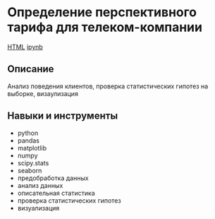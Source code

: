 # Определение перспективного тарифа для телеком-компании
[HTML](https://github.com/Malakhova-Natalya/Portfolio/blob/main/tariff_project/tariff_project.html "html") [ipynb](https://github.com/Malakhova-Natalya/Portfolio/blob/main/tariff_project/tariff_project.ipynb "ipynb") 
## Описание	
Анализ поведения клиентов, проверка статистических гипотез на выборке, визаулизация
## Навыки и инструменты
- python 
- pandas 
- matplotlib
- numpy
- scipy.stats
- seaborn
- предобработка данных 
- анализ данных
- описательная статистика
- проверка статистических гипотез
- визуализация


